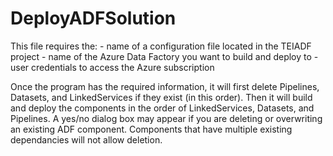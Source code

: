  
DeployADFSolution
==================
This file requires the:
    - name of a configuration file located in the TEIADF project
    - name of the Azure Data Factory you want to build and deploy to
    - user credentials to access the Azure subscription

Once the program has the required information, it will first delete Pipelines, Datasets, and LinkedServices if they exist (in this order).
Then it will build and deploy the components in the order of LinkedServices, Datasets, and Pipelines. A yes/no dialog box may appear if you are deleting 
or overwriting an existing ADF component. Components that have multiple existing dependancies will not allow deletion.

